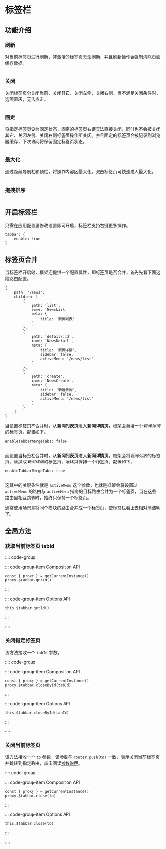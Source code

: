# 标签栏 <Badge type="tip" text="专业版" vertical="top" />

## 功能介绍

### 刷新

对当前标签页进行刷新，非激活的标签页无法刷新，并且刷新操作会强制清除页面缓存数据。

<p><img :src="$withBase('/tabbar1.gif')" /></p>

### 关闭

关闭标签页分关闭当前、关闭其它、关闭左侧、关闭右侧，当不满足关闭条件时，选项置灰，无法点击。

<p><img :src="$withBase('/tabbar2.gif')" /></p>

### 固定

将指定标签页设为固定状态，固定的标签页右键无法直接关闭，同时也不会被关闭其它、关闭左侧、关闭右侧标签页操作所关闭。并且固定的标签页会被记录到浏览器缓存，下次访问将保留固定标签页状态。

<p><img :src="$withBase('/tabbar3.gif')" /></p>

### 最大化

通过隐藏导航栏和顶栏，将操作内容区最大化。双击标签页可快速进入最大化。

<p><img :src="$withBase('/tabbar4.gif')" /></p>

### 拖拽排序

<p><img :src="$withBase('/tabbar5.gif')" /></p>

## 开启标签栏

只需在应用配置里修改设置即可开启，标签栏支持右键更多操作。

```js:no-line-numbers
tabbar: {
    enable: true
}
```

## 标签页合并

当标签栏开启时，框架还提供一个配置属性，即标签页是否合并，首先先看下面这段路由配置。

```js:no-line-numbers
{
    path: '/news',
    children: [
        {
            path: 'list',
            name: 'NewsList'
            meta: {
                title: '新闻列表'
            }
        },
        {
            path: 'detail/:id',
            name: 'NewsDetail',
            meta: {
                title: '新闻详情',
                sidebar: false,
                activeMenu: '/news/list'
            }
        },
        {
            path: 'create',
            name: 'NewsCreate',
            meta: {
                title: '新增新闻',
                sidebar: false,
                activeMenu: '/news/list'
            }
        }
    ]
}
```

当设置标签页不合并时，从**新闻列表页**进入**新闻详情页**，框架会新增一个*新闻详情*的标签页，配置如下。

```js:no-line-numbers
enableTabbarMergeTabs: false
```

<p><img :src="$withBase('/tabbar-no-merge.gif')" /></p>

而设置当标签栏合并时，从**新闻列表页**进入**新闻详情页**，框架会将*新闻列表*的标签页，替换成*新闻详情*的标签页，始终只保持一个标签页，配置如下。

```js:no-line-numbers
enableTabbarMergeTabs: true
```

<p><img :src="$withBase('/tabbar-merge.gif')" /></p>

这其中的关键条件就是 `activeMenu` 这个参数，也就是框架会将设置过 `activeMenu` 的路由与 `activeMenu` 指向的目标路由合并为一个标签页，当在这些路由里相互跳转时，始终只保持一个标签页。

通常使用场景是将同个模块的路由合并成一个标签页，使标签栏看上去相对简洁明了。

## 全局方法

### 获取当前标签页 tabId

:::: code-group

::: code-group-item Composition API
```js:no-line-numbers
const { proxy } = getCurrentInstance()
proxy.$tabbar.getId()
```
:::

::: code-group-item Options API
```js:no-line-numbers
this.$tabbar.getId()
```
:::

::::

### 关闭指定标签页

该方法接收一个 `tabId` 参数。

:::: code-group

::: code-group-item Composition API
```js:no-line-numbers
const { proxy } = getCurrentInstance()
proxy.$tabbar.closeById(tabId)
```
:::

::: code-group-item Options API
```js:no-line-numbers
this.$tabbar.closeById(tabId)
```
:::

::::

### 关闭当前标签页

该方法接收一个 `to` 参数，该参数与 `router.push(to)` 一致，表示关闭当前标签页并跳转到指定路由，点击阅读[参数说明](https://next.router.vuejs.org/zh/api/#routelocationraw)。

:::: code-group

::: code-group-item Composition API
```js:no-line-numbers
const { proxy } = getCurrentInstance()
proxy.$tabbar.close(to)
```
:::

::: code-group-item Options API
```js:no-line-numbers
this.$tabbar.close(to)
```
:::

::::